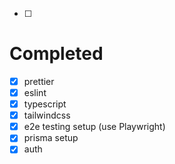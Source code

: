 - [ ]

# Completed

- [x] prettier
- [x] eslint
- [x] typescript
- [x] tailwindcss
- [x] e2e testing setup (use Playwright)
- [x] prisma setup
- [x] auth
